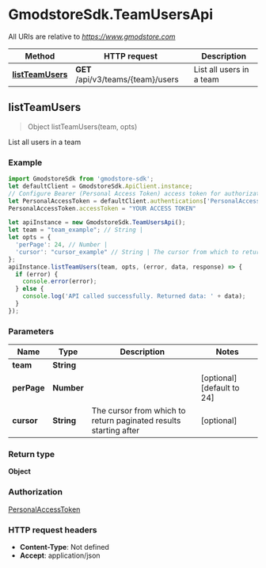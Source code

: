 # GmodstoreSdk.TeamUsersApi

All URIs are relative to *https://www.gmodstore.com*

Method | HTTP request | Description
------------- | ------------- | -------------
[**listTeamUsers**](TeamUsersApi.md#listTeamUsers) | **GET** /api/v3/teams/{team}/users | List all users in a team



## listTeamUsers

> Object listTeamUsers(team, opts)

List all users in a team

### Example

```javascript
import GmodstoreSdk from 'gmodstore-sdk';
let defaultClient = GmodstoreSdk.ApiClient.instance;
// Configure Bearer (Personal Access Token) access token for authorization: PersonalAccessToken
let PersonalAccessToken = defaultClient.authentications['PersonalAccessToken'];
PersonalAccessToken.accessToken = "YOUR ACCESS TOKEN"

let apiInstance = new GmodstoreSdk.TeamUsersApi();
let team = "team_example"; // String | 
let opts = {
  'perPage': 24, // Number | 
  'cursor': "cursor_example" // String | The cursor from which to return paginated results starting after
};
apiInstance.listTeamUsers(team, opts, (error, data, response) => {
  if (error) {
    console.error(error);
  } else {
    console.log('API called successfully. Returned data: ' + data);
  }
});
```

### Parameters


Name | Type | Description  | Notes
------------- | ------------- | ------------- | -------------
 **team** | **String**|  | 
 **perPage** | **Number**|  | [optional] [default to 24]
 **cursor** | **String**| The cursor from which to return paginated results starting after | [optional] 

### Return type

**Object**

### Authorization

[PersonalAccessToken](../README.md#PersonalAccessToken)

### HTTP request headers

- **Content-Type**: Not defined
- **Accept**: application/json

